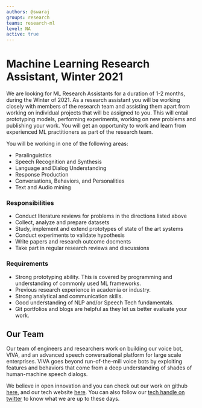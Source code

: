 ```yaml
---
authors: @swaraj
groups: research
teams: research-ml
level: NA
active: true
---
```


# Machine Learning Research Assistant, Winter 2021

We are looking for ML Research Assistants for a duration of 1-2 months, during
the Winter of 2021. As a research assistant you will be working closely with
members of the research team and assisting them apart from working on individual
projects that will be assigned to you. This will entail prototyping models,
performing experiments, working on new problems and publishing your work. You
will get an opportunity to work and learn from experienced ML practitioners as
part of the research team.

You will be working in one of the following areas:

+ Paralinguistics
+ Speech Recognition and Synthesis
+ Language and Dialog Understanding
+ Response Production
+ Conversations, Behaviors, and Personalities
+ Text and Audio mining

### Responsibilities 

+ Conduct literature reviews for problems in the directions listed above
+ Collect, analyze and prepare datasets
+ Study, implement and extend prototypes of state of the art systems
+ Conduct experiments to validate hypothesis
+ Write papers and research outcome docments
+ Take part in regular research reviews and discussions

### Requirements

+ Strong prototyping ability. This is covered by programming and understanding
  of commonly used ML frameworks.
+ Previous research experience in academia or industry.
+ Strong analytical and communication skills.
+ Good understanding of NLP and/or Speech Tech fundamentals.
+ Git portfolios and blogs are helpful as they let us better evaluate your work.

## Our Team

Our team of engineers and researchers work on building our voice bot, VIVA, and
an advanced speech conversational platform for large scale enterprises. VIVA
goes beyond run-of-the-mill voice bots by exploiting features and behaviors that
come from a deep understanding of shades of human-machine speech dialogs.

We believe in open innovation and you can check out our work on github [here](https://github.com/skit-ai), and
our tech website [here](https://tech.skit.ai/). You can also follow our [tech handle on twitter](https://twitter.com/SkitTech/) to know
what we are up to these days.
